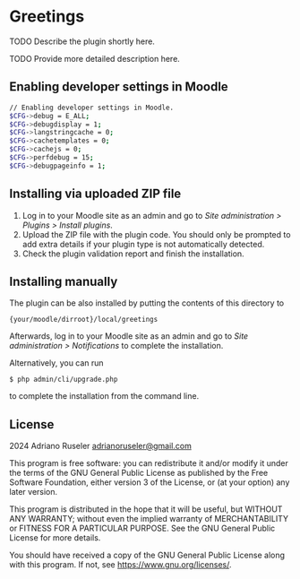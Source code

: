 # Greetings #

TODO Describe the plugin shortly here.

TODO Provide more detailed description here.

## Enabling developer settings in Moodle

```bash
// Enabling developer settings in Moodle.
$CFG->debug = E_ALL;
$CFG->debugdisplay = 1;
$CFG->langstringcache = 0;
$CFG->cachetemplates = 0;
$CFG->cachejs = 0;
$CFG->perfdebug = 15;
$CFG->debugpageinfo = 1;
```

## Installing via uploaded ZIP file ##

1. Log in to your Moodle site as an admin and go to _Site administration >
   Plugins > Install plugins_.
2. Upload the ZIP file with the plugin code. You should only be prompted to add
   extra details if your plugin type is not automatically detected.
3. Check the plugin validation report and finish the installation.

## Installing manually ##

The plugin can be also installed by putting the contents of this directory to

    {your/moodle/dirroot}/local/greetings

Afterwards, log in to your Moodle site as an admin and go to _Site administration >
Notifications_ to complete the installation.

Alternatively, you can run

    $ php admin/cli/upgrade.php

to complete the installation from the command line.

## License ##

2024 Adriano Ruseler <adrianoruseler@gmail.com>

This program is free software: you can redistribute it and/or modify it under
the terms of the GNU General Public License as published by the Free Software
Foundation, either version 3 of the License, or (at your option) any later
version.

This program is distributed in the hope that it will be useful, but WITHOUT ANY
WARRANTY; without even the implied warranty of MERCHANTABILITY or FITNESS FOR A
PARTICULAR PURPOSE.  See the GNU General Public License for more details.

You should have received a copy of the GNU General Public License along with
this program.  If not, see <https://www.gnu.org/licenses/>.
